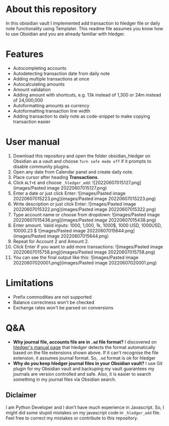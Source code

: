 # About this repository
In this obisidian vault I implemented add transaction to hledger file or daily note functionality using Templater.
This readme file assumes you know how to use Obsidian and you are already familiar with hledger.

# Features
- Autocompleting accounts
- Autodetecting transaction date from daily note
- Adding multiple transactions at once
- Autocalculating amounts
- Amount validation
- Adding amount with shortcuts, e.g. 13k instead of 1,300 or 24m instead of 24,000,000
- Autoformatting amounts as currency
- Autoformatting transaction line width
- Adding transaction to daily note as code-snippet to make copying transaction easier

# User manual
1. Download this repository and open the folder obsidian_hledger on Obsidian as a vault and choose `Turn safe mode off` if it prompts to disable community plugins.
2. Open any date from Calendar panel and create daily note.
3. Place cursor after heading **Transactions**.
4. Click `ALT+E` and choose `_hledger_add`:
![20220607015127.png](images/Pasted image 20220607015127.png)
5. Enter a date or just click Enter:
![images/Pasted image 20220607015223.png](images/Pasted image 20220607015223.png)
6. Write description or just click Enter:
![images/Pasted image 20220607015322.png](images/Pasted image 20220607015322.png)
7. Type account name or choose from dropdown:
![images/Pasted image 20220607015438.png](images/Pasted image 20220607015438.png)
8. Enter amount. Valid inputs: 1000, 1,000, 1k, 1000$, 1000 USD, 1000USD, 10000.23 $
![images/Pasted image 20220607015644.png](images/Pasted image 20220607015644.png)
9. Repeat for Account 2 and Amount 2.
10. Click Enter if you want to add more transactions:
![images/Pasted image 20220607015758.png](images/Pasted image 20220607015758.png)
11. You can see the final output like this:
![images/Pasted image 20220607020001.png](images/Pasted image 20220607020001.png)

# Limitations
- Prefix commodities are not supported
- Balance correctness won't be checked
- Exchange rates won't be parsed on conversions

# Q&A
- **Why journal file, accounts file are in `.md` file format?**
	I discovered on [hledger's manual page](https://hledger.org/1.25/hledger.html#data-formats) that hledger detects the format automatically based on the file extensions shown above. If it can't recognise the file extension, it assumes journal format. So, `.md` format is ok for hledger
- **Why do you keep hledger journal files in your Obsidian vault?**
	I use Git plugin for my Obsidian vault and backuping my vault guarantees my journals are version controlled and safe. Also, it is easier to search something in my journal files via Obsidian search.

## Diclaimer
I am Python Developer and I don't have much experience in Javascript. So, I might did some stupid mistakes on my javascript code in `_hledger_add` file. Feel free to correct my mistakes or contribute to this repository.